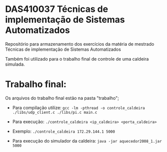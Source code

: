 # DAS410037 Técnicas de implementação de Sistemas Automatizados
Repositório para armazenamento dos exercícios da matéria de mestrado Técnicas de implementação de Sistemas Automatizados

Também foi utilizado para o trabalho final de controle de uma caldeira simulada.


# Trabalho final:

Os arquivos do trabalho final estão na pasta "trabalho";

- Para compilação  utilize:
`gcc -lm -pthread -o controle_caldeira ./libs/udp_client.c ./libs/pi.c main.c`

- Para execução:
`./controle_caldeira <ip_caldeira> <porta_caldeira>`

- Exemplo:
`./controle_caldeira 172.29.144.1 5000`

- Para execução do simulador da caldeira:
`java -jar aquecedor2008_1.jar 5000`